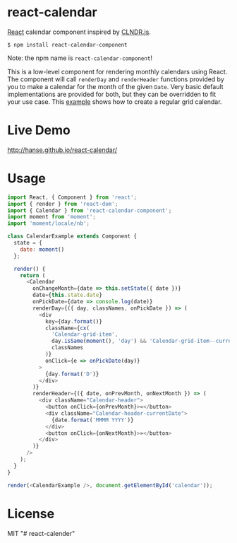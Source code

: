 # react-calendar

[React](http://facebook.github.io/react/) calendar component inspired by
[CLNDR.js](http://kylestetz.github.io/CLNDR/).

```
$ npm install react-calendar-component
```

Note: the npm name is `react-calendar-component`!

This is a low-level component for rendering monthly calendars using React. The
component will call `renderDay` and `renderHeader` functions provided by you to
make a calendar for the month of the given `Date`. Very basic default
implementations are provided for both, but they can be overridden to fit your
use case. This
[example](https://github.com/Hanse/react-calendar/tree/master/examples/basic)
shows how to create a regular grid calendar.

# Live Demo

http://hanse.github.io/react-calendar/

# Usage

```js
import React, { Component } from 'react';
import { render } from 'react-dom';
import { Calendar } from 'react-calendar-component';
import moment from 'moment';
import 'moment/locale/nb';

class CalendarExample extends Component {
  state = {
    date: moment()
  };

  render() {
    return (
      <Calendar
        onChangeMonth={date => this.setState({ date })}
        date={this.state.date}
        onPickDate={date => console.log(date)}
        renderDay={({ day, classNames, onPickDate }) => (
          <div
            key={day.format()}
            className={cx(
              'Calendar-grid-item',
              day.isSame(moment(), 'day') && 'Calendar-grid-item--current',
              classNames
            )}
            onClick={e => onPickDate(day)}
          >
            {day.format('D')}
          </div>
        )}
        renderHeader={({ date, onPrevMonth, onNextMonth }) => (
          <div className="Calendar-header">
            <button onClick={onPrevMonth}>«</button>
            <div className="Calendar-header-currentDate">
              {date.format('MMMM YYYY')}
            </div>
            <button onClick={onNextMonth}>»</button>
          </div>
        )}
      />
    );
  }
}

render(<CalendarExample />, document.getElementById('calendar'));
```

# License

MIT
"# react-calender" 
